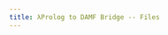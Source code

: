 ```yaml
---
title: λProlog to DAMF Bridge -- Files
---
```

<div id="listing"></div>
<script>
  const ghUser = "distributed-assertions";
  const ghRepo = "distributed-assertions.github.io";
  const ghPath = "/assets/lProlog";
  const ghRef  = "gh-pages";
  const ghApiUrl = `https://api.github.com/repos/${ ghUser }/${ ghRepo }/contents${ ghPath }?ref=${ ghRef }`;
  (async () => {
    const response = await fetch(ghApiUrl);
    const data = await response.json();
    let contents = "<ul>";
    for (let file of data) {
       if (file.name.endsWith(".md")) continue;
       contents += `<li><a href="${ file.download_url }">${ file.name }</a></li>`;
    }
    document.getElementById("listing").innerHTML = contents;
  })();
</script>
